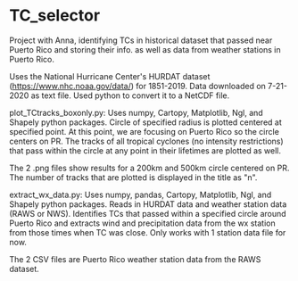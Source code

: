 # TC_selector
Project with Anna, identifying TCs in historical dataset that passed near Puerto Rico and storing their info. as well as data from weather stations in Puerto Rico.

Uses the National Hurricane Center's HURDAT dataset (https://www.nhc.noaa.gov/data/) for 1851-2019. Data downloaded on 7-21-2020 as text file. Used python to convert it to a NetCDF file. 

plot_TCtracks_boxonly.py: Uses numpy, Cartopy, Matplotlib, Ngl, and Shapely python packages. Circle of specified radius is plotted centered at specified point. At this point, we are focusing on Puerto Rico so the circle centers on PR. The tracks of all tropical cyclones (no intensity restrictions) that pass within the circle at any point in their lifetimes are plotted as well. 

The 2 .png files show results for a 200km and 500km circle centered on PR. The number of tracks that are plotted is displayed in the title as "n". 

extract_wx_data.py: Uses numpy, pandas, Cartopy, Matplotlib, Ngl, and Shapely python packages. Reads in HURDAT data and weather station data (RAWS or NWS). Identifies TCs that passed within a specified circle around Puerto Rico and extracts wind and precipitation data from the wx station from those times when TC was close. Only works with 1 station data file for now.

The 2 CSV files are Puerto Rico weather station data from the RAWS dataset. 
